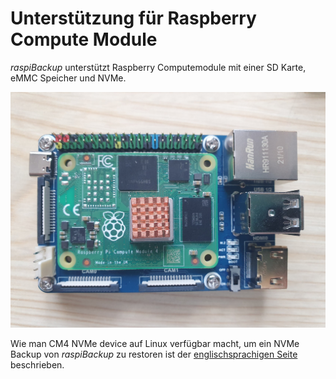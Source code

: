 # Unterstützung für Raspberry Compute Module

*raspiBackup* unterstützt Raspberry Computemodule
mit einer SD Karte, eMMC Speicher und NVMe.

![Foto eines Compute Moduls CM4](images/CM4.jpg)

Wie man CM4 NVMe device auf Linux verfügbar macht, um ein NVMe Backup von *raspiBackup* zu restoren
ist der [englischsprachigen Seite](../support-for-raspberry-compute-module-4-and-nvme.md) beschrieben.

[.source]: https://www.linux-tips-and-tricks.de/de/raspibackupcategoried/613-unterstuetzung-fuer-raspberry-compute-module-4-und-nvme
[.source]: https://www.linux-tips-and-tricks.de/en/raspibackupcategorye/612-support-for-raspberry-compute-module-4-and-nvme
[.status]: restructured
